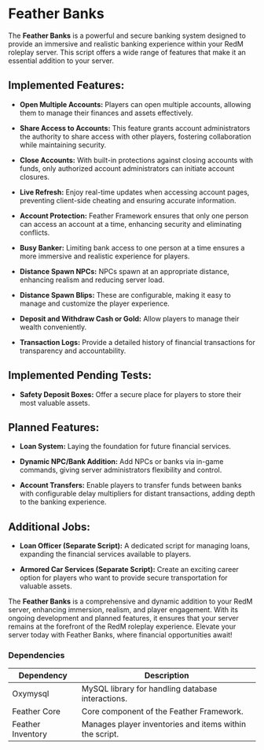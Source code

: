 # Feather Banks

The **Feather Banks** is a powerful and secure banking system designed to provide an immersive and realistic banking experience within your RedM roleplay server. This script offers a wide range of features that make it an essential addition to your server.

## Implemented Features:

-   **Open Multiple Accounts:** Players can open multiple accounts, allowing them to manage their finances and assets effectively.

-   **Share Access to Accounts:** This feature grants account administrators the authority to share access with other players, fostering collaboration while maintaining security.

-   **Close Accounts:** With built-in protections against closing accounts with funds, only authorized account administrators can initiate account closures.

-   **Live Refresh:** Enjoy real-time updates when accessing account pages, preventing client-side cheating and ensuring accurate information.

-   **Account Protection:** Feather Framework ensures that only one person can access an account at a time, enhancing security and eliminating conflicts.

-   **Busy Banker:** Limiting bank access to one person at a time ensures a more immersive and realistic experience for players.

-   **Distance Spawn NPCs:** NPCs spawn at an appropriate distance, enhancing realism and reducing server load.

-   **Distance Spawn Blips:** These are configurable, making it easy to manage and customize the player experience.

-   **Deposit and Withdraw Cash or Gold:** Allow players to manage their wealth conveniently.

-   **Transaction Logs:** Provide a detailed history of financial transactions for transparency and accountability.

## Implemented Pending Tests:

-   **Safety Deposit Boxes:** Offer a secure place for players to store their most valuable assets.

## Planned Features:

-   **Loan System:** Laying the foundation for future financial services.

-   **Dynamic NPC/Bank Addition:** Add NPCs or banks via in-game commands, giving server administrators flexibility and control.

-   **Account Transfers:** Enable players to transfer funds between banks with configurable delay multipliers for distant transactions, adding depth to the banking experience.

## Additional Jobs:

-   **Loan Officer (Separate Script):** A dedicated script for managing loans, expanding the financial services available to players.

-   **Armored Car Services (Separate Script):** Create an exciting career option for players who want to provide secure transportation for valuable assets.

The **Feather Banks** is a comprehensive and dynamic addition to your RedM server, enhancing immersion, realism, and player engagement. With its ongoing development and planned features, it ensures that your server remains at the forefront of the RedM roleplay experience. Elevate your server today with Feather Banks, where financial opportunities await!

### Dependencies

| Dependency        | Description                                             |
| ----------------- | ------------------------------------------------------- |
| Oxymysql          | MySQL library for handling database interactions.       |
| Feather Core      | Core component of the Feather Framework.                |
| Feather Inventory | Manages player inventories and items within the script. |

